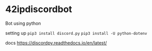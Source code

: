 # 42ipdiscordbot
Bot using python

setting up 
```pip3 install discord.py```
```pip3 install -U python-dotenv```


docs https://discordpy.readthedocs.io/en/latest/
